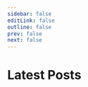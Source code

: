 ```yaml
---
sidebar: false
editLink: false
outline: false
prev: false
next: false
---
```


# Latest Posts

<script setup>
import Blogs from './.vitepress/components/Blogs.vue';
</script>

<Blogs />
